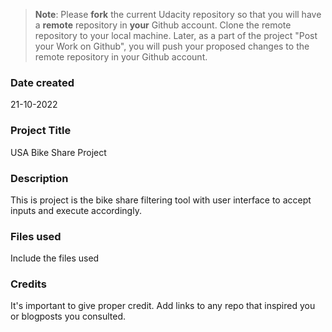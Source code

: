 >**Note**: Please **fork** the current Udacity repository so that you will have a **remote** repository in **your** Github account. Clone the remote repository to your local machine. Later, as a part of the project "Post your Work on Github", you will push your proposed changes to the remote repository in your Github account.

### Date created

21-10-2022

### Project Title

USA Bike Share Project

### Description

This is project is the bike share filtering tool with user interface to accept inputs and execute accordingly.

### Files used
Include the files used

### Credits
It's important to give proper credit. Add links to any repo that inspired you or blogposts you consulted.

